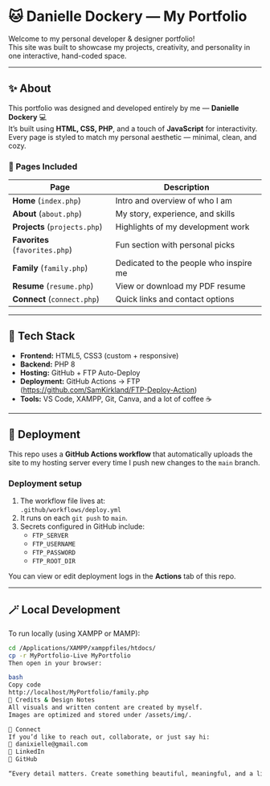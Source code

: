 # 🐱 Danielle Dockery — My Portfolio

Welcome to my personal developer & designer portfolio!  
This site was built to showcase my projects, creativity, and personality in one interactive, hand-coded space.

---

## ✨ About

This portfolio was designed and developed entirely by me — **Danielle Dockery** 💻  
It’s built using **HTML, CSS, PHP**, and a touch of **JavaScript** for interactivity.  
Every page is styled to match my personal aesthetic — minimal, clean, and cozy.

### 🧭 Pages Included
| Page | Description |
|------|--------------|
| **Home** (`index.php`) | Intro and overview of who I am |
| **About** (`about.php`) | My story, experience, and skills |
| **Projects** (`projects.php`) | Highlights of my development work |
| **Favorites** (`favorites.php`) | Fun section with personal picks |
| **Family** (`family.php`) | Dedicated to the people who inspire me |
| **Resume** (`resume.php`) | View or download my PDF resume |
| **Connect** (`connect.php`) | Quick links and contact options |

---

## 🧠 Tech Stack

- **Frontend:** HTML5, CSS3 (custom + responsive)
- **Backend:** PHP 8
- **Hosting:** GitHub + FTP Auto-Deploy
- **Deployment:** GitHub Actions → FTP (https://github.com/SamKirkland/FTP-Deploy-Action)
- **Tools:** VS Code, XAMPP, Git, Canva, and a lot of coffee ☕️

---

## 🚀 Deployment

This repo uses a **GitHub Actions workflow** that automatically uploads the site to my hosting server every time I push new changes to the `main` branch.

### Deployment setup
1. The workflow file lives at:  
   `.github/workflows/deploy.yml`
2. It runs on each `git push` to `main`.
3. Secrets configured in GitHub include:
   - `FTP_SERVER`
   - `FTP_USERNAME`
   - `FTP_PASSWORD`
   - `FTP_ROOT_DIR`

You can view or edit deployment logs in the **Actions** tab of this repo.

---

## 🪄 Local Development

To run locally (using XAMPP or MAMP):

```bash
cd /Applications/XAMPP/xamppfiles/htdocs/
cp -r MyPortfolio-Live MyPortfolio
Then open in your browser:

bash
Copy code
http://localhost/MyPortfolio/family.php
🌸 Credits & Design Notes
All visuals and written content are created by myself.
Images are optimized and stored under /assets/img/.

💌 Connect
If you’d like to reach out, collaborate, or just say hi:
📧 danixielle@gmail.com
🔗 LinkedIn
🐙 GitHub

“Every detail matters. Create something beautiful, meaningful, and a little bit you.” 🌷
